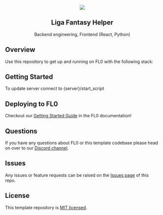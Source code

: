 <p align="center">
  <a href="https://fl0.com/" target="blank">
    <img src="https://user-images.githubusercontent.com/88681427/217122968-e6132cad-1944-4ebe-9ec1-105af6a18c4f.png">
  </a>
</p>

<h2 align="center">Liga Fantasy Helper</h2>
<p align="center">Backend engineering, Frontend (React, Python)</p>

## Overview

Use this repository to get up and running on FL0 with the following stack:

## Getting Started

To update server connect to {server}/start_script

## Deploying to FL0

Checkout our [Getting Started Guide](https://docs.fl0.com) in the FL0 documentation!

## Questions

If you have any questions about FL0 or this template codebase please head on over to our [Discord channel](https://discord.gg/AmmVTt9Jrw).

## Issues

Any issues or feature requests can be raised on the [Issues page](https://github.com/fl0zone/template-python/issues) of this repo.

## License

This template repository is [MIT licensed](LICENSE).
